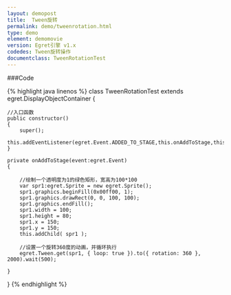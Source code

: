 ```yaml
---
layout: demopost
title:  Tween旋转
permalink: demo/tweenrotation.html
type: demo
element: demomovie
version: Egret引擎 v1.x
codedes: Tween旋转操作
documentclass: TweenRotationTest
---
```


###Code

{% highlight java linenos %}
class TweenRotationTest extends egret.DisplayObjectContainer
{

    //入口函数
    public constructor()
    {
        super();
        this.addEventListener(egret.Event.ADDED_TO_STAGE,this.onAddToStage,this);
    }

    private onAddToStage(event:egret.Event)
    {

        //绘制一个透明度为1的绿色矩形，宽高为100*100
        var spr1:egret.Sprite = new egret.Sprite();
        spr1.graphics.beginFill(0x00ff00, 1);
        spr1.graphics.drawRect(0, 0, 100, 100);
        spr1.graphics.endFill();
        spr1.width = 100;
        spr1.height = 80;
        spr1.x = 150;
        spr1.y = 150;
        this.addChild( spr1 );

        //设置一个旋转360度的动画，并循环执行
        egret.Tween.get(spr1, { loop: true }).to({ rotation: 360 }, 2000).wait(500);

    }

}
{% endhighlight %}